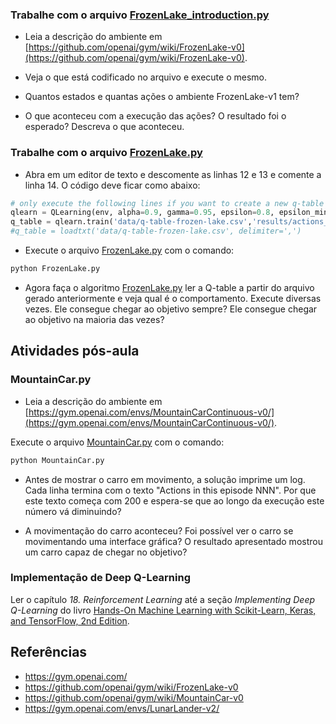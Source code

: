 

### Trabalhe com o arquivo [FrozenLake_introduction.py](src/FrozenLake_introduction.py)

* Leia a descrição do ambiente em [https://github.com/openai/gym/wiki/FrozenLake-v0](https://github.com/openai/gym/wiki/FrozenLake-v0).

* Veja o que está codificado no arquivo e execute o mesmo.

* Quantos estados e quantas ações o ambiente FrozenLake-v1 tem?

* O que aconteceu com a execução das ações? O resultado foi o esperado? Descreva o que aconteceu.

### Trabalhe com o arquivo [FrozenLake.py](src/FrozenLake.py)

* Abra em um editor de texto e descomente as linhas 12 e 13 e comente a linha 14. O código deve ficar como abaixo:

````python
# only execute the following lines if you want to create a new q-table
qlearn = QLearning(env, alpha=0.9, gamma=0.95, epsilon=0.8, epsilon_min=0.0001, epsilon_dec=0.9999, episodes=500000)
q_table = qlearn.train('data/q-table-frozen-lake.csv','results/actions_frozen_lake')
#q_table = loadtxt('data/q-table-frozen-lake.csv', delimiter=',')
````

* Execute o arquivo [FrozenLake.py](src/FrozenLake.py) com o comando:

````bash
python FrozenLake.py
````

* Agora faça o algoritmo [FrozenLake.py](src/FrozenLake.py) ler a Q-table a partir do arquivo gerado anteriormente e veja qual é o comportamento. Execute diversas vezes. Ele consegue chegar ao objetivo sempre? Ele consegue chegar ao objetivo na maioria das vezes? 


## Atividades pós-aula


### MountainCar.py

* Leia a descrição do ambiente em [https://gym.openai.com/envs/MountainCarContinuous-v0/](https://gym.openai.com/envs/MountainCarContinuous-v0/).

Execute o arquivo [MountainCar.py](src/MountainCar.py) com o comando:

````bash
python MountainCar.py
````

* Antes de mostrar o carro em movimento, a solução imprime um log. Cada linha termina com o texto "Actions in this episode NNN". Por que este texto começa com 200 e espera-se que ao longo da execução este número vá diminuindo?

* A movimentação do carro aconteceu? Foi possível ver o carro se movimentando uma interface gráfica? O resultado apresentado mostrou um carro capaz de chegar no objetivo? 

### Implementação de Deep Q-Learning

Ler o capítulo *18. Reinforcement Learning* até a seção *Implementing Deep Q-Learning* do livro [Hands-On Machine Learning with Scikit-Learn, Keras, and TensorFlow, 2nd Edition](https://www.oreilly.com/library/view/hands-on-machine-learning/9781492032632/). 

## Referências

- https://gym.openai.com/
- https://github.com/openai/gym/wiki/FrozenLake-v0
- https://github.com/openai/gym/wiki/MountainCar-v0
- https://gym.openai.com/envs/LunarLander-v2/


